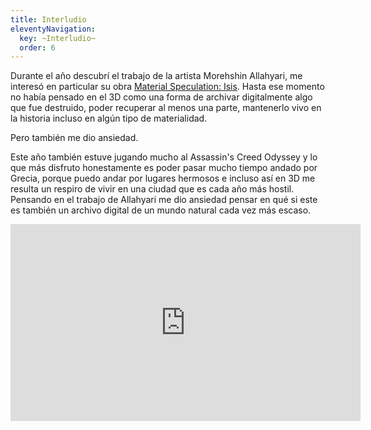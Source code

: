 ```yaml
---
title: Interludio
eleventyNavigation:
  key: ~Interludio~
  order: 6
---
```


Durante el año descubrí el trabajo de la artista Morehshin Allahyari, me interesó en particular su obra [Material Speculation: Isis](http://www.morehshin.com/material-speculation-isis/). Hasta ese momento no había pensado en el 3D como una forma de archivar digitalmente algo que fue destruido, poder recuperar al menos una parte, mantenerlo vivo en la historia incluso en algún tipo de materialidad.

Pero también me dio ansiedad.

Este año también estuve jugando mucho al Assassin's Creed Odyssey y lo que más disfruto honestamente es poder pasar mucho tiempo andado por Grecia, porque puedo andar por lugares hermosos e incluso así en 3D me resulta un respiro de vivir en una ciudad que es cada año más hostil.
Pensando en el trabajo de Allahyari me dio ansiedad pensar en qué si este es también un archivo digital de un mundo natural cada vez más escaso.

<iframe width="560" height="315" src="https://www.youtube.com/embed/p-UnaY-N3ck" frameborder="0" allow="accelerometer; autoplay; clipboard-write; encrypted-media; gyroscope; picture-in-picture" allowfullscreen></iframe>